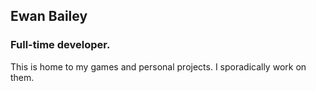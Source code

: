 ## Ewan Bailey

### Full-time developer.

This is home to my games and personal projects. I sporadically work on them.